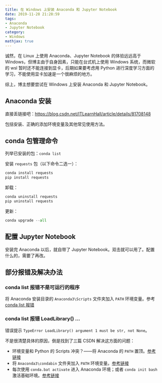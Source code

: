 ```yaml
---
title: 在 Windows 上安装 Anaconda 和 Jupyter Notebook
date: 2019-11-28 21:28:59
tags:
- Anaconda
- Jupyter Notebook
category:
- Windows
mathjax: true
---
```


诚然，在 Linux 上使用 Anaconda、Jupyter Notebook 的体验远远高于 Windows，但博主由于自身因素，只能在台式机上使用 Windows 系统，而微软的 wsl 暂时还不能连接到显卡，后期如果要考虑用 Python 进行深度学习方面的学习，不能使用显卡加速是一个很麻烦的地方。

综上，博主想要尝试在 Windows 上安装 Anaconda 和 Jupyter Notebook。

## Anaconda 安装

直接丢链接吧：https://blog.csdn.net/ITLearnHall/article/details/81708148

包括安装、正确的添加环境变量及其他常见使用方法。

## conda 包管理命令

列举已安装的包：`conda list`

安装 `requests` 包（以下命令二选一）：

```py
conda install requests
pip install requests
```

卸载：

```py
conda uninstall requests
pip uninstall requests
```

更新：

```py
conda upgrade --all
```

## 配置 Jupyter Notebook

安装完 Anaconda 以后，就自带了 Jupyter Notebook。双击就可以用了。配置什么的，需要了再改。

## 部分报错及解决办法

### conda list 报错不是可运行的程序

将 Anaconda 安装目录的 `Anaconda3\Scripts` 文件夹加入  `PATH` 环境变量。参考[conda list 报错](https://blog.csdn.net/qq_42273575/article/details/83345455)

### conda list 报错 LoadLibrary() ...

错误提示 `TypeError LoadLibrary() argument 1 must be str, not None`。

不是很清楚具体的原因，倒是找到了三篇 CSDN 解决这方面的问题：

* 环境变量和 Python 的 Scripts 冲突？——将 Anaconda 的 `PATH` 置顶。[参考链接](https://blog.csdn.net/Noxi_lumors/article/details/99207714)  
* 将 `Anaconda3\condabin` 文件夹加入  `PATH` 环境变量。[参考链接](https://blog.csdn.net/taoqick/article/details/99415975)
* 每次使用 `conda.bat activate` 进入 Anaconda 环境；或者 `conda init bash` 激活基础环境。[参考链接](https://blog.csdn.net/AI414010/article/details/100011008)

